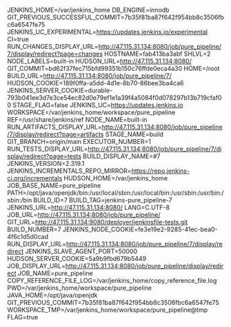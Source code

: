 JENKINS_HOME=/var/jenkins_home
DB_ENGINE=innodb
GIT_PREVIOUS_SUCCESSFUL_COMMIT=7b35f81ba87f642f954bb8c3506fbc6a6547fe75
JENKINS_UC_EXPERIMENTAL=https://updates.jenkins.io/experimental
CI=true
RUN_CHANGES_DISPLAY_URL=http://47.115.31.134:8080/job/pure_pipeline/7/display/redirect?page=changes
HOSTNAME=fab413ba3abf
SHLVL=2
NODE_LABELS=built-in
HUDSON_URL=http://47.115.31.134:8080/
GIT_COMMIT=bd62f37fec715bfd99351b150c76ffde0eca4a30
HOME=/root
BUILD_URL=http://47.115.31.134:8080/job/pure_pipeline/7/
HUDSON_COOKIE=189f0ffa-a5dd-4d1e-8b70-86bee3ba4ca6
JENKINS_SERVER_COOKIE=durable-793b041ee3d7e3ce54ec82d0e79ef1e1a39f4a5084f0d078297b13b719cfaf00
STAGE_FLAG=false
JENKINS_UC=https://updates.jenkins.io
WORKSPACE=/var/jenkins_home/workspace/pure_pipeline
REF=/usr/share/jenkins/ref
NODE_NAME=built-in
RUN_ARTIFACTS_DISPLAY_URL=http://47.115.31.134:8080/job/pure_pipeline/7/display/redirect?page=artifacts
STAGE_NAME=build
GIT_BRANCH=origin/main
EXECUTOR_NUMBER=1
RUN_TESTS_DISPLAY_URL=http://47.115.31.134:8080/job/pure_pipeline/7/display/redirect?page=tests
BUILD_DISPLAY_NAME=#7
JENKINS_VERSION=2.319.1
JENKINS_INCREMENTALS_REPO_MIRROR=https://repo.jenkins-ci.org/incrementals
HUDSON_HOME=/var/jenkins_home
JOB_BASE_NAME=pure_pipeline
PATH=/opt/java/openjdk/bin:/usr/local/sbin:/usr/local/bin:/usr/sbin:/usr/bin:/sbin:/bin
BUILD_ID=7
BUILD_TAG=jenkins-pure_pipeline-7
JENKINS_URL=http://47.115.31.134:8080/
LANG=C.UTF-8
JOB_URL=http://47.115.31.134:8080/job/pure_pipeline/
GIT_URL=http://47.115.31.134:9080/deployer/jenkinsfile-tests.git
BUILD_NUMBER=7
JENKINS_NODE_COOKIE=fe3e19e2-9285-41ec-bea0-4f6c1d5d0cad
RUN_DISPLAY_URL=http://47.115.31.134:8080/job/pure_pipeline/7/display/redirect
JENKINS_SLAVE_AGENT_PORT=50000
HUDSON_SERVER_COOKIE=5a9b9fbd679b5449
JOB_DISPLAY_URL=http://47.115.31.134:8080/job/pure_pipeline/display/redirect
JOB_NAME=pure_pipeline
COPY_REFERENCE_FILE_LOG=/var/jenkins_home/copy_reference_file.log
PWD=/var/jenkins_home/workspace/pure_pipeline
JAVA_HOME=/opt/java/openjdk
GIT_PREVIOUS_COMMIT=7b35f81ba87f642f954bb8c3506fbc6a6547fe75
WORKSPACE_TMP=/var/jenkins_home/workspace/pure_pipeline@tmp
FLAG=true